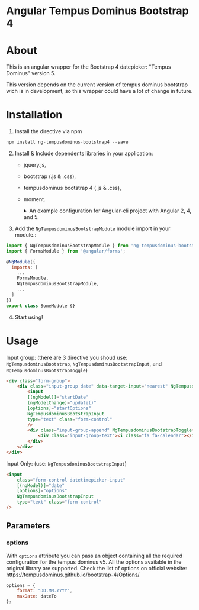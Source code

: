 # Angular Tempus Dominus Bootstrap 4

# About
This is an angular wrapper for the Bootstrap 4 datepicker:  "Tempus Dominus" version 5.


This version depends on the current version of tempus dominus bootstrap wich is in development, so this wrapper could have a lot of change in future.

# Installation
1) Install the directive via npm
```javascript
npm install ng-tempusdominus-bootstrap4 --save
```

2) Install & Include dependents libraries in your application:
    * jquery.js, 
    * bootstrap (.js & .css),
    * tempusdominus bootstrap 4 (.js & .css),
    * moment.
     
        <details>
            <summary>
            An example configuration for Angular-cli project with Angular 2, 4, and 5.
            </summary>
            In `.angular-cli.json` file:


        ```json 
            "styles": [
            "styles.css",
                "./node_modules/bootstrap/dist/css/bootstrap.min.css",
                "./node_modules/font-awesome/css/font-awesome.css",
                "./node_modules/tempusdominus-bootstrap-4/build/css/tempusdominus-bootstrap-4.css",
            ],
            "scripts": [
                "../node_modules/jquery/dist/jquery.min.js",
                "../node_modules/bootstrap/dist/js/bootstrap.min.js",
                "../node_modules/moment/min/moment.min.js",
                "../node_modules/tempusdominus-bootstrap-4/build/js/tempusdominus-bootstrap-4.js"
            ],
        ```
        </details>

3) Add the `NgTempusdominusBootstrapModule` module import in your module.:
```javascript
import { NgTempusdominusBootstrapModule } from 'ng-tempusdominus-bootstrap4';
import { FormsModule } from '@angular/forms';

@NgModule({
  imports: [
    ...
    FormsMoudle,
    NgTempusdominusBootstrapModule,
    ...
  ]
})
export class SomeModule {}
```

4) Start using!


# Usage

Input group: (there are 3 directive you shoud use: `NgTempusdominusBootstrap`, `NgTempusdominusBootstrapInput`, and `NgTempusdominusBootstrapToggle`)
```html
<div class="form-group">
    <div class="input-group date" data-target-input="nearest" NgTempusdominusBootstrap>
        <input
        [(ngModel)]="startDate"
        (ngModelChange)="update()"
        [options]="startOptions"
        NgTempusdominusBootstrapInput
        type="text" class="form-control"
        />
        <div class="input-group-append" NgTempusdominusBootstrapToggle>
            <div class="input-group-text"><i class="fa fa-calendar"></i></div>
        </div>
    </div>
</div>
```
Input Only: (use: `NgTempusdominusBootstrapInput`)
```html
<input
    class="form-control datetimepicker-input"
    [(ngModel)]="date"
    [options]="options"
    NgTempusdominusBootstrapInput
    type="text" class="form-control"
/>
```

## Parameters

### options

With `options` attribute you can pass an object containing all the required configuration for the tempus dominus v5.
All the options available in the original library are supported. Check the list of options on official website: https://tempusdominus.github.io/bootstrap-4/Options/

```javascript
options = {
    format: "DD.MM.YYYY",
    maxDate: dateTo
};
```